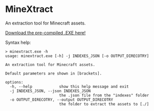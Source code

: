 # MineXtract
An extraction tool for Minecraft assets.

[Download the pre-compiled .EXE here!](releases/latest)

Syntax help:
```
> minextract.exe -h
usage: minextract.exe [-h] -j INDEXES_JSON [-o OUTPUT_DIRECOTRY]

An extraction tool for Minecraft assets.

Default parameters are shown in [brackets].

options:
  -h, --help            show this help message and exit
  -j INDEXES_JSON, --json INDEXES_JSON
                        the .json file from the "indexes" folder
  -o OUTPUT_DIRECOTRY, --output OUTPUT_DIRECOTRY
                        the folder to extract the assets to [./]
```
